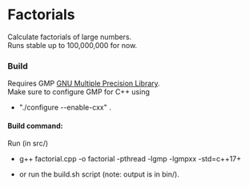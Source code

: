 # Factorials
Calculate factorials of large numbers.  
Runs stable up to 100,000,000 for now.


### Build 
Requires GMP [GNU Multiple Precision Library](https://gmplib.org/ "GMP Homepage").  
Make sure to configure GMP for C++ using 
- "./configure --enable-cxx"
.

#### Build command:

Run (in src/)
- g++ factorial.cpp -o factorial -pthread -lgmp -lgmpxx -std=c++17+

- or run the build.sh script (note: output is in bin/).
